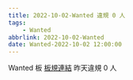 ```yaml
---
title: 2022-10-02-Wanted 違規 0 人
tags:
    - Wanted
abbrlink: 2022-10-02-Wanted
date: Wanted-2022-10-02 12:00:00
---
```

Wanted 板 [板規連結](https://www.ptt.cc/bbs/Wanted/M.1608829773.A.D3B.html)
昨天違規 0 人
